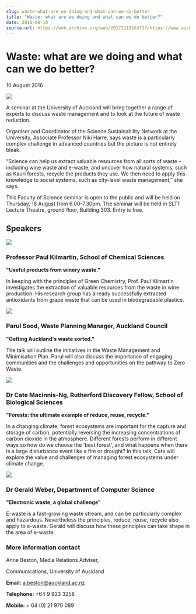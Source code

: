 ```yaml
---
slug: waste-what-are-we-doing-and-what-can-we-do-better
title: "Waste: what are we doing and what can we do better?"
date: 2016-08-10
source-url: https://web.archive.org/web/20171119163737/https://www.auckland.ac.nz/en/about/news-events-and-notices/news/news-2016/08/waste-seminar-what-are-we-doing-what-can-we-do-better.html
---
```

Waste: what are we doing and what can we do better?
===================================================

10 August 2016

![](https://www.auckland.ac.nz/en/about/news-events-and-notices/news/news-2016/08/waste-seminar-what-are-we-doing-what-can-we-do-better/_jcr_content/par/textimage/image.img.png/1470784649193.png?defaultImagePath=etc%2fdesigns%2fdefault%2f0.gif)

A seminar at the University of Auckland will bring together a range of experts to discuss waste management and to look at the future of waste reduction.

Organiser and Coordinator of the Science Sustainability Network at the University, Associate Professor Niki Harre, says waste is a particularly complex challenge in advanced countries but the picture is not entirely bleak.

“Science can help us extract valuable resources from all sorts of waste – including wine waste and e-waste, and uncover how natural systems, such as Kauri forests, recycle the products they use. We then need to apply this knowledge to social systems, such as city-level waste management,” she says.

This Faculty of Science seminar is open to the public and will be held on Thursday, 18 August from 6.00-7.30pm. The seminar will be held in SLT1 Lecture Theatre, ground floor, Building 303. Entry is free.

Speakers
--------

![](https://www.auckland.ac.nz/en/about/news-events-and-notices/news/news-2016/08/waste-seminar-what-are-we-doing-what-can-we-do-better/_jcr_content/par/contentblock/par/textimage/image.img.png/1470784725117.png?defaultImagePath=etc%2fdesigns%2fdefault%2f0.gif)

### Professor Paul Kilmartin, School of Chemical Sciences

**"Useful products from winery waste."**

In keeping with the principles of Green Chemistry, Prof. Paul Kilmartin investigates the extraction of valuable resources from the waste in wine production. His research group has already successfully extracted antioxidants from grape waste that can be used in biodegradable plastics.

![](https://www.auckland.ac.nz/en/about/news-events-and-notices/news/news-2016/08/waste-seminar-what-are-we-doing-what-can-we-do-better/_jcr_content/par/contentblock/par/textimage_0/image.img.png/1470784760005.png?defaultImagePath=etc%2fdesigns%2fdefault%2f0.gif)

### Parul Sood, Waste Planning Manager, Auckland Council

**"Getting Auckland's waste sorted."**

The talk will outline the initiatives in the Waste Management and Minimisation Plan. Parul will also discuss the importance of engaging communities and the challenges and opportunities on the pathway to Zero Waste.

![](https://www.auckland.ac.nz/en/about/news-events-and-notices/news/news-2016/08/waste-seminar-what-are-we-doing-what-can-we-do-better/_jcr_content/par/contentblock/par/textimage_1/image.img.png/1470784788361.png?defaultImagePath=etc%2fdesigns%2fdefault%2f0.gif)

### Dr Cate Macinnis-Ng, Rutherford Discovery Fellow, School of Biological Sciences

**"Forests: the ultimate example of reduce, reuse, recycle.”**

In a changing climate, forest ecosystems are important for the capture and storage of carbon, potentially reversing the increasing concentrations of carbon dioxide in the atmosphere. Different forests perform in different ways so how do we choose the 'best forest', and what happens when there is a large disturbance event like a fire or drought? In this talk, Cate will explore the value and challenges of managing forest ecosystems under climate change.

![](https://www.auckland.ac.nz/en/about/news-events-and-notices/news/news-2016/08/waste-seminar-what-are-we-doing-what-can-we-do-better/_jcr_content/par/contentblock/par/textimage_2/image.img.png/1470784818035.png?defaultImagePath=etc%2fdesigns%2fdefault%2f0.gif)

### Dr Gerald Weber, Department of Computer Science

**"Electronic waste, a global challenge"**

E-waste is a fast-growing waste stream, and can be particularly complex and hazardous. Nevertheless the principles, reduce, reuse, recycle also apply to e-waste. Gerald will discuss how these principles can take shape in the area of e-waste.

### More information contact

Anne Beston, Media Relations Adviser,

Communications, University of Auckland

**Email:** [a.beston@auckland.ac.nz](mailto:a.beston@auckland.ac.nz)

**Telephone:** +64 9 923 3258

**Mobile:** + 64 (0) 21 970 089